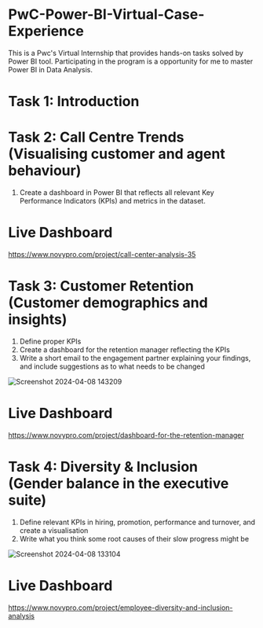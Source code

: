 # PwC-Power-BI-Virtual-Case-Experience
This is a Pwc's Virtual Internship that provides hands-on tasks solved by Power BI tool. Participating in the program is a opportunity for me to master Power BI in Data Analysis.

# Task 1: Introduction
# Task 2: Call Centre Trends (Visualising customer and agent behaviour)
1. Create a dashboard in Power BI that reflects all relevant Key Performance Indicators (KPIs) and metrics in the dataset.

# Live Dashboard
https://www.novypro.com/project/call-center-analysis-35

# Task 3: Customer Retention (Customer demographics and insights)
1. Define proper KPIs
2. Create a dashboard for the retention manager reflecting the KPIs
3. Write a short email to the engagement partner explaining your findings, and include suggestions as to what needs to be changed

![Screenshot 2024-04-08 143209](https://github.com/arunsingh8/Forage_PwC_PowerBI/assets/112901373/f66165d3-ccc7-45b0-9550-b7ffee48e586)

# Live Dashboard
https://www.novypro.com/project/dashboard-for-the-retention-manager

# Task 4: Diversity & Inclusion (Gender balance in the executive suite)
1. Define relevant KPIs in hiring, promotion, performance and turnover, and create a visualisation
2. Write what you think some root causes of their slow progress might be

![Screenshot 2024-04-08 133104](https://github.com/arunsingh8/Forage_PwC_PowerBI/assets/112901373/e9d09551-d972-4e6b-bf3f-ac89eef6a742)

# Live Dashboard
https://www.novypro.com/project/employee-diversity-and-inclusion-analysis

